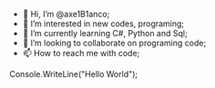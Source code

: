 - 👋 Hi, I’m @axe1B1anco;
- 👀 I’m interested in new codes, programing;
- 🌱 I’m currently learning C#, Python and Sql;
- 💞️ I’m looking to collaborate on programing code;
- 📫 How to reach me with code;

<!--- Console.WriteLine("Hello World");
axe1B1anco/axe1B1anco is a ✨ special ✨ repository because its `README.md` (this file) appears on your GitHub profile.
You can click the Preview link to take a look at your changes.
--->

Console.WriteLine("Hello World");
